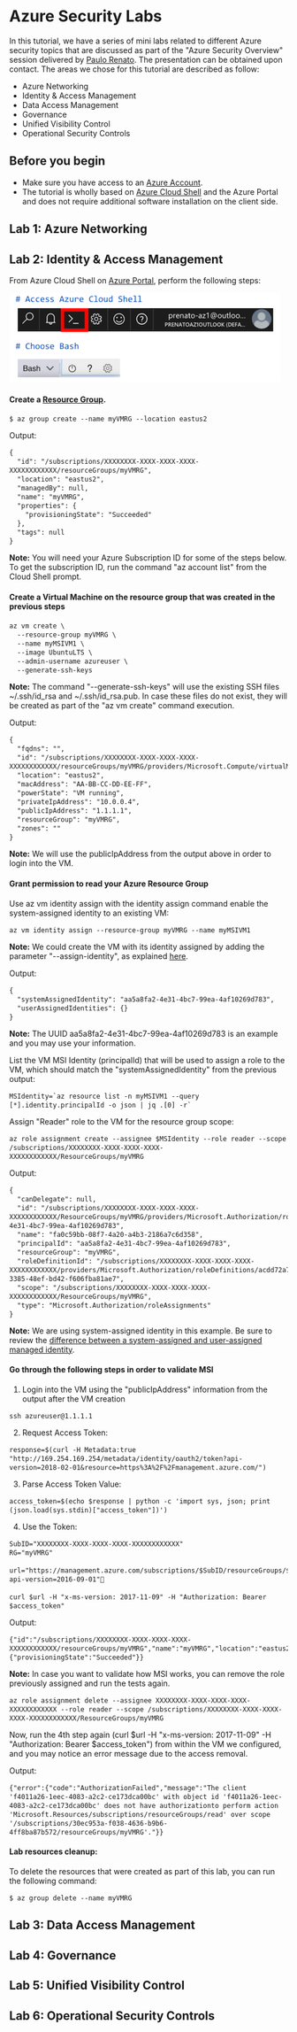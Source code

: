 # Azure Security Labs

In this tutorial, we have a series of mini labs related to different Azure security topics that are discussed as part of the "Azure Security Overview" session delivered by [Paulo Renato](https://www.linkedin.com/in/paulorenato/). The presentation can be obtained upon contact. The areas we chose for this tutorial are described as follow: 

* Azure Networking
* Identity & Access Management
* Data Access Management
* Governance
* Unified Visibility Control
* Operational Security Controls

## Before you begin

* Make sure you have access to an [Azure Account](https://azure.microsoft.com/en-us/free/).
* The tutorial is wholly based on [Azure Cloud Shell](https://azure.microsoft.com/en-us/features/cloud-shell/) and the Azure Portal and does not require additional software installation on the client side.

## Lab 1: Azure Networking

## Lab 2: Identity & Access Management

From Azure Cloud Shell on [Azure Portal](https://portal.azure.com), perform the following steps:

![AzureCloudShell](media/azurecloudshell.png)

#### Create a [Resource Group](https://docs.microsoft.com/en-us/azure/azure-resource-manager/resource-group-overview#resource-groups).

```console
$ az group create --name myVMRG --location eastus2
```

Output:
```console
{
  "id": "/subscriptions/XXXXXXXX-XXXX-XXXX-XXXX-XXXXXXXXXXXX/resourceGroups/myVMRG",
  "location": "eastus2",
  "managedBy": null,
  "name": "myVMRG",
  "properties": {
    "provisioningState": "Succeeded"
  },
  "tags": null
}
```

**Note:** You will need your Azure Subscription ID for some of the steps below. To get the subscription ID, run the command "az account list" from the Cloud Shell prompt.


#### Create a Virtual Machine on the resource group that was created in the previous steps

```console
az vm create \
  --resource-group myVMRG \
  --name myMSIVM1 \
  --image UbuntuLTS \
  --admin-username azureuser \
  --generate-ssh-keys
```

**Note:** The command "--generate-ssh-keys" will use the existing SSH files ~/.ssh/id_rsa and ~/.ssh/id_rsa.pub. In case these files do not exist, they will be created as part of the "az vm create" command execution.

Output:

```console
{
  "fqdns": "",
  "id": "/subscriptions/XXXXXXXX-XXXX-XXXX-XXXX-XXXXXXXXXXXX/resourceGroups/myVMRG/providers/Microsoft.Compute/virtualMachines/myMSIVM1",
  "location": "eastus2",
  "macAddress": "AA-BB-CC-DD-EE-FF",
  "powerState": "VM running",
  "privateIpAddress": "10.0.0.4",
  "publicIpAddress": "1.1.1.1",
  "resourceGroup": "myVMRG",
  "zones": ""
}
```
**Note:** We will use the publicIpAddress from the output above in order to login into the VM.


#### Grant permission to read your Azure Resource Group

Use az vm identity assign with the identity assign command enable the system-assigned identity to an existing VM:

```console
az vm identity assign --resource-group myVMRG --name myMSIVM1
```

**Note:** We could create the VM with its identity assigned by adding the parameter "--assign-identity", as explained [here](https://docs.microsoft.com/en-us/azure/active-directory/managed-identities-azure-resources/qs-configure-cli-windows-vm#system-assigned-managed-identity).

Output:

```console
{
  "systemAssignedIdentity": "aa5a8fa2-4e31-4bc7-99ea-4af10269d783",
  "userAssignedIdentities": {}
}
```

**Note:** The UUID aa5a8fa2-4e31-4bc7-99ea-4af10269d783 is an example and you may use your information.

List the VM MSI Identity (principalId) that will be used to assign a role to the VM, which should match the "systemAssignedIdentity" from the previous output:

```console
MSIdentity=`az resource list -n myMSIVM1 --query [*].identity.principalId -o json | jq .[0] -r`
```

Assign "Reader" role to the VM for the resource group scope:

```console
az role assignment create --assignee $MSIdentity --role reader --scope /subscriptions/XXXXXXXX-XXXX-XXXX-XXXX-XXXXXXXXXXXX/ResourceGroups/myVMRG
```

Output:

```console
{
  "canDelegate": null,
  "id": "/subscriptions/XXXXXXXX-XXXX-XXXX-XXXX-XXXXXXXXXXXX/ResourceGroups/myVMRG/providers/Microsoft.Authorization/roleAssignments/aa5a8fa2-4e31-4bc7-99ea-4af10269d783",
  "name": "fa0c59bb-08f7-4a20-a4b3-2186a7c6d358",
  "principalId": "aa5a8fa2-4e31-4bc7-99ea-4af10269d783",
  "resourceGroup": "myVMRG",
  "roleDefinitionId": "/subscriptions/XXXXXXXX-XXXX-XXXX-XXXX-XXXXXXXXXXXX/providers/Microsoft.Authorization/roleDefinitions/acdd72a7-3385-48ef-bd42-f606fba81ae7",
  "scope": "/subscriptions/XXXXXXXX-XXXX-XXXX-XXXX-XXXXXXXXXXXX/ResourceGroups/myVMRG",
  "type": "Microsoft.Authorization/roleAssignments"
}
```

**Note:** We are using system-assigned identity in this example. Be sure to review the [difference between a system-assigned and user-assigned managed identity](https://docs.microsoft.com/en-us/azure/active-directory/managed-identities-azure-resources/overview#how-does-it-work).

#### Go through the following steps in order to validate MSI


1. Login into the VM using the "publicIpAddress" information from the output after the VM creation

```console
ssh azureuser@1.1.1.1
```

2. Request Access Token:

```console 
response=$(curl -H Metadata:true "http://169.254.169.254/metadata/identity/oauth2/token?api-version=2018-02-01&resource=https%3A%2F%2Fmanagement.azure.com/")
```

3. Parse Access Token Value:

```console 
access_token=$(echo $response | python -c 'import sys, json; print (json.load(sys.stdin)["access_token"])') 
```

4. Use the Token:

```console
SubID="XXXXXXXX-XXXX-XXXX-XXXX-XXXXXXXXXXXX"
RG="myVMRG"

url="https://management.azure.com/subscriptions/$SubID/resourceGroups/$RG?api-version=2016-09-01"

curl $url -H "x-ms-version: 2017-11-09" -H "Authorization: Bearer $access_token"
```

Output:
```console
{"id":"/subscriptions/XXXXXXXX-XXXX-XXXX-XXXX-XXXXXXXXXXXX/resourceGroups/myVMRG","name":"myVMRG","location":"eastus2","properties":{"provisioningState":"Succeeded"}}
```

**Note:** In case you want to validate how MSI works, you can remove the role previously assigned and run the tests again.

```console
az role assignment delete --assignee XXXXXXXX-XXXX-XXXX-XXXX-XXXXXXXXXXXX --role reader --scope /subscriptions/XXXXXXXX-XXXX-XXXX-XXXX-XXXXXXXXXXXX/ResourceGroups/myVMRG
```

Now, run the 4th step again (curl $url -H "x-ms-version: 2017-11-09" -H "Authorization: Bearer $access_token") from within the VM we configured, and you may notice an error message due to the access removal.

Output:

```console
{"error":{"code":"AuthorizationFailed","message":"The client 'f4011a26-1eec-4083-a2c2-ce173dca00bc' with object id 'f4011a26-1eec-4083-a2c2-ce173dca00bc' does not have authorizationto perform action 'Microsoft.Resources/subscriptions/resourceGroups/read' over scope '/subscriptions/30ec953a-f038-4636-b9b6-4ff8ba87b572/resourceGroups/myVMRG'."}}
```

#### Lab resources cleanup:

To delete the resources that were created as part of this lab, you can run the following command:

```console
$ az group delete --name myVMRG
```

## Lab 3: Data Access Management

## Lab 4: Governance

## Lab 5: Unified Visibility Control

## Lab 6: Operational Security Controls
